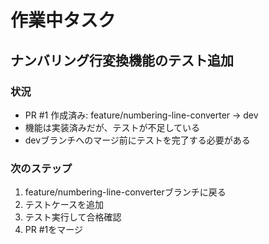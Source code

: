 # 作業中タスク

## ナンバリング行変換機能のテスト追加

### 状況
- PR #1 作成済み: feature/numbering-line-converter → dev
- 機能は実装済みだが、テストが不足している
- devブランチへのマージ前にテストを完了する必要がある

### 次のステップ
1. feature/numbering-line-converterブランチに戻る
2. テストケースを追加
3. テスト実行して合格確認
4. PR #1をマージ
